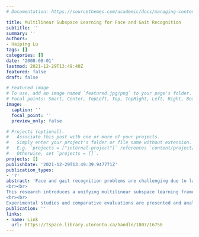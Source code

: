 ```yaml
---
# Documentation: https://sourcethemes.com/academic/docs/managing-content/

title: Multilinear Subspace Learning for Face and Gait Recognition
subtitle: ''
summary: ''
authors:
- Haiping Lu
tags: []
categories: []
date: '2008-08-01'
lastmod: 2021-12-29T13:49:40Z
featured: false
draft: false

# Featured image
# To use, add an image named `featured.jpg/png` to your page's folder.
# Focal points: Smart, Center, TopLeft, Top, TopRight, Left, Right, BottomLeft, Bottom, BottomRight.
image:
  caption: ''
  focal_point: ''
  preview_only: false

# Projects (optional).
#   Associate this post with one or more of your projects.
#   Simply enter your project's folder or file name without extension.
#   E.g. `projects = ["internal-project"]` references `content/project/deep-learning/index.md`.
#   Otherwise, set `projects = []`.
projects: []
publishDate: '2021-12-29T13:49:39.947771Z'
publication_types:
- '7'
abstract: 'Face and gait recognition problems are challenging due to largely varying appearances, highly complex pattern distributions, and insufficient training samples. This dissertation focuses on multilinear subspace learning for face and gait recognition, where low-dimensional representations are learned directly from tensorial face or gait objects. 
<br><br>
This research introduces a unifying multilinear subspace learning framework for systematic treatment of the multilinear subspace learning problem. Three multilinear projections are categorized according to the input-output space mapping as: vector-to-vector projection, tensor-to-tensor projection, and tensor-to-vector projection. Techniques for subspace learning from tensorial data are then proposed and analyzed. Multilinear principal component analysis (MPCA) seeks a tensor-to-tensor projection that maximizes the variation captured in the projected space, and it is further combined with linear discriminant analysis and boosting for better recognition performance. Uncorrelated MPCA (UMPCA) solves for a tensor-to-vector projection that maximizes the captured variation in the projected space while enforcing the zero-correlation constraint. Uncorrelated multilinear discriminant analysis (UMLDA) aims to produce uncorrelated features through a tensor-to-vector projection that maximizes a ratio of the between-class scatter over the within-class scatter defined in the projected space. Regularization and aggregation are incorporated in the UMLDA solution for enhanced performance. 
<br><br>
Experimental studies and comparative evaluations are presented and analyzed on the PIE and FERET face databases, and the USF gait database. The results indicate that the MPCA-based solution has achieved the best overall performance in various learning scenarios, the UMLDA-based solution has produced the most stable and competitive results with the same parameter setting, and the UMPCA algorithm is effective in unsupervised learning in low-dimensional subspace. Besides advancing the state-of-the-art of multilinear subspace learning for face and gait recognition, this dissertation also has potential impact in both the development of new multilinear subspace learning algorithms and other applications involving tensor objects.'
publication: ''
links:
- name: Link
  url: https://tspace.library.utoronto.ca/handle/1807/16750
---
```


